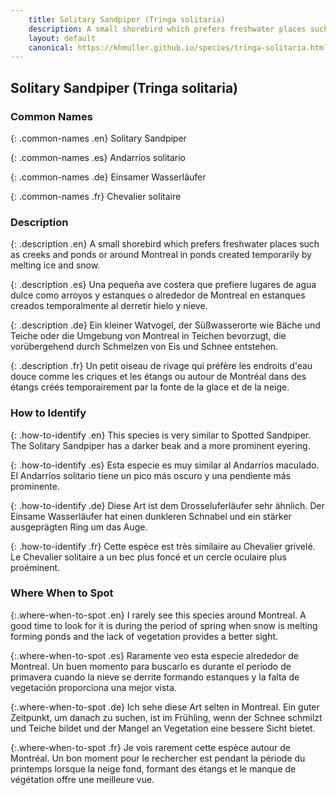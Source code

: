 ```yaml
---
    title: Solitary Sandpiper (Tringa solitaria)
    description: A small shorebird which prefers freshwater places such as creeks and ponds or around Montreal in ponds created temporarily by melting ice and snow.
    layout: default
    canonical: https://khmuller.github.io/species/tringa-solitaria.html
---
```


## Solitary Sandpiper (Tringa solitaria)

### Common Names

{: .common-names .en} Solitary Sandpiper

{: .common-names .es} Andarríos solitario

{: .common-names .de} Einsamer Wasserläufer

{: .common-names .fr} Chevalier solitaire

### Description

{: .description .en} A small shorebird which prefers freshwater places such as creeks and ponds or around Montreal in ponds created temporarily by melting ice and snow.

{: .description .es} Una pequeña ave costera que prefiere lugares de agua dulce como arroyos y estanques o alrededor de Montreal en estanques creados temporalmente al derretir hielo y nieve.

{: .description .de} Ein kleiner Watvogel, der Süßwasserorte wie Bäche und Teiche oder die Umgebung von Montreal in Teichen bevorzugt, die vorübergehend durch Schmelzen von Eis und Schnee entstehen.

{: .description .fr} Un petit oiseau de rivage qui préfère les endroits d'eau douce comme les criques et les étangs ou autour de Montréal dans des étangs créés temporairement par la fonte de la glace et de la neige.

### How to Identify

{: .how-to-identify .en}
This species is very similar to Spotted Sandpiper. The Solitary Sandpiper has a darker beak and a more prominent eyering.

{: .how-to-identify .es}
Esta especie es muy similar al Andarríos maculado. El Andarríos solitario tiene un pico más oscuro y una pendiente más prominente.

{: .how-to-identify .de}
Diese Art ist dem Drosseluferläufer sehr ähnlich. Der Einsame Wasserläufer hat einen dunkleren Schnabel und ein stärker ausgeprägten Ring um das Auge.

{: .how-to-identify .fr}
Cette espèce est très similaire au Chevalier grivelé. Le Chevalier solitaire a un bec plus foncé et un cercle oculaire plus proéminent.

### Where When to Spot

{:.where-when-to-spot .en}
I rarely see this species around Montreal. A good time to look for it is during the period of spring when snow is melting forming ponds and the lack of vegetation provides a better sight.

{:.where-when-to-spot .es}
Raramente veo esta especie alrededor de Montreal. Un buen momento para buscarlo es durante el período de primavera cuando la nieve se derrite formando estanques y la falta de vegetación proporciona una mejor vista.

{:.where-when-to-spot .de}
Ich sehe diese Art selten in Montreal. Ein guter Zeitpunkt, um danach zu suchen, ist im Frühling, wenn der Schnee schmilzt und Teiche bildet und der Mangel an Vegetation eine bessere Sicht bietet.

{:.where-when-to-spot .fr}
Je vois rarement cette espèce autour de Montréal. Un bon moment pour le rechercher est pendant la période du printemps lorsque la neige fond, formant des étangs et le manque de végétation offre une meilleure vue.
